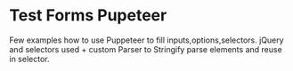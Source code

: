 # Test Forms Pupeteer

Few examples how to use Puppeteer to fill inputs,options,selectors.
jQuery and selectors used + custom Parser to Stringify parse elements and reuse in selector.
 
